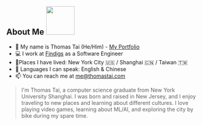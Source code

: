 
## About Me  <img src="https://media.giphy.com/media/FAFo1M7EC4gRZ4HETH/giphy.gif" height="75">


- 👋 My name is Thomas Tai (He/Him) - [My Portfolio](https://thomastai.com)
- 💻 I work at [Findigs](https://findigs.com) as a Software Engineer
-  📍Places I have lived: New York City 🇺🇸 / Shanghai 🇨🇳 / Taiwan 🇹🇼
- 📣 Languages I can speak: English & Chinese
- 📫 You can reach me at [me@thomastai.com](mailto:me@thomastai.com)


> I'm Thomas Tai, a computer science graduate from New York University Shanghai. I was born and raised in New Jersey, and I enjoy traveling to new places and learning about different cultures. I love playing video games, learning about ML/AI, and exploring the city by bike during my spare time.
